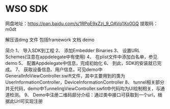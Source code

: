 # WSO SDK


网盘地址：https://pan.baidu.com/s/1RPqE9xZzj_9_OAVq1Xo0GQ 提取码：m0dt

解压该dmg 文件 包括framework  文档  demo





简介
1、	导入SDK到工程
2、	添加Embedder Binaries
3、	设置URL Schemes(注意在appdelegate中有使用)
4、	在plist文件中添加白名单，参见demo
5、	配置Appdelegate中信息，完成初始化
6、	到此，SDK的安装就已完成。
7、	获取设备信息、用户信息，可见demo中GeneralInfoViewController.swift文件，其中主要用到的类为UserInformationController，DeviceInformationController
8、	tunnel相关部分并无代码，demo中TunnelingViewController.swfit中代码均为UI绘制相关，与通道检测。
9、	Demo中注册二维码部分介绍：通过类中接口可获取到一个url，根据此Url可实现注册

